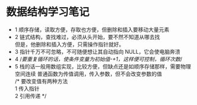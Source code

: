 # 数据结构学习笔记
* 1 顺序存储，读取方便，存取也方便，但删除和插入要移动大量元素
* 2 链式结构，查找难过，必须从头开始，要不然不知道从哪去找  
但是，他删除和插入方便，只需操作指针就好。
* 3 指针千万不可忽略，不可随便想让其自动指向    NULL，它会使电脑奔溃
* 4 
/*要重复循环的话，使条件变量为初始值-+1，这样便可控制，循环次数*/  
* 5 栈的话一般用数组实现，比较方便，但缺点还是如顺序存储那样，需要物理空间连续
    普通函数为传值调用，传入参数，但不会改变参数的值  
/* 要改变值有两种方法  
1  传入指针  
2  引用传递
*/
